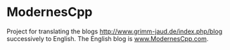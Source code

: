 # ModernesCpp
Project for translating the blogs http://www.grimm-jaud.de/index.php/blog successively to English. 
The English blog is www.ModernesCpp.com.

